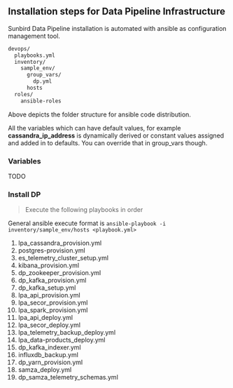 Installation steps for Data Pipeline Infrastructure
-

Sunbird Data Pipeline installation is automated with ansible as configuration management tool.

```sh
devops/
  playbooks.yml
  inventory/
    sample_env/
      group_vars/
        dp.yml
      hosts
  roles/
    ansible-roles
```

Above depicts the folder structure for ansible code distribution.

All the variables which can have default values, for example **cassandra_ip_address** is dynamically derived or constant values assigned and added in to defaults.
You can override that in group_vars though.

### Variables

TODO

### Install DP

> Execute the following playbooks in order

General ansible execute format is `ansible-playbook -i inventory/sample_env/hosts <playbook.yml>`

1.  lpa_cassandra_provision.yml
2.  postgres-provision.yml
3.  es_telemetry_cluster_setup.yml
4.  kibana_provision.yml
5.  dp_zookeeper_provision.yml
6.  dp_kafka_provision.yml
7.  dp_kafka_setup.yml
8.  lpa_api_provision.yml
9.  lpa_secor_provision.yml
10.  lpa_spark_provision.yml
11.  lpa_api_deploy.yml
12.  lpa_secor_deploy.yml
13.  lpa_telemetry_backup_deploy.yml
14.  lpa_data-products_deploy.yml
15.  dp_kafka_indexer.yml
16.  influxdb_backup.yml
17.  dp_yarn_provision.yml
18.  samza_deploy.yml
19.  dp_samza_telemetry_schemas.yml
